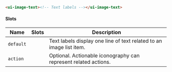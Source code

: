 ```html
<ui-image-text><!-- Text labels --></ui-image-text>
```

#### Slots

| Name      | Slots | Description                                                         |
| --------- | ----- | ------------------------------------------------------------------- |
| `default` |       | Text labels display one line of text related to an image list item. |
| `action`  |       | Optional. Actionable iconography can represent related actions.     |
